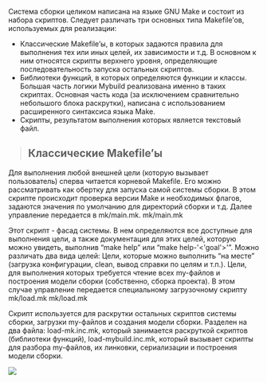 Система сборки целиком написана на языке GNU Make и состоит из набора скриптов. Следует различать три основных типа Makefile’ов, используемых для реализации:
  * Классические Makefile’ы, в которых задаются правила для выполнения тех или иных целей, их зависимости и т.д. В основном к ним относятся скрипты верхнего уровня, определяющие последовательность запуска остальных скриптов.
  * Библиотеки функций, в которых определяются функции и классы. Большая часть логики Mybuild реализована именно в таких скриптах. Основная часть кода (за исключением сравнительно небольшого блока раскрутки), написана с использованием расширенного синтаксиса языка Make.
  * Скрипты, результатом выполнения которых является текстовый файл.
> ## Классические Makefile’ы ##

Для выполнения любой внешней цели (которую вызывает пользователь) сперва читается корневой Makefile. Его можно рассматривать как обертку для запуска самой системы сборки. В этом скрипте происходит проверка версии Make и необходимых флагов, задаются значения по умолчанию для директорий сборки и т.д. Далее управление передается в mk/main.mk.
mk/main.mk


Этот скрипт - фасад системы. В нем определяются все доступные для выполнения цели, а также документация для этих целей, которую можно увидеть, выполнив “make help” или “make help-'<'goal'>'”. Можно различать два вида целей:
Цели, которые можно выполнить “на месте” (загрузка конфигурации, clean, вывод справки по целям и т.п.).
Цели, для выполнения которых требуется чтение всех my-файлов и построения модели сборки (собственно, сборка проекта). В этом случае управление передается специальному загрузочному скрипту mk/load.mk
mk/load.mk


Скрипт используется для раскрутки остальных скриптов системы сборки, загрузки my-файлов и создания модели сборки. Разделен на два файла:
load-mk.inc.mk, который занимается раскруткой скриптов (библиотеки функций),
load-mybuild.inc.mk, который вызывает скрипты для разбора my-файлов, их линковки, сериализации и построения модели сборки.

<img src='http://embox.googlecode.com/svn/wiki/images/Mybuild/mybuild_classic_makefile.png' />